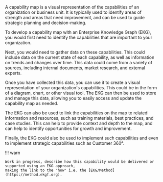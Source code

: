 A capability map is a visual representation of the capabilities of an organization or business unit. It is typically used to identify areas of strength and areas that need improvement, and can be used to guide strategic planning and decision-making.

To develop a capability map with an Enterprise Knowledge Graph (EKG), you would first need to identify the capabilities that are important to your organization. 

Next, you would need to gather data on these capabilities. This could include data on the current state of each capability, as well as information on trends and changes over time. This data could come from a variety of sources, including internal documents, market research, and external experts.

Once you have collected this data, you can use it to create a visual representation of your organization's capabilities. This could be in the form of a diagram, chart, or other visual tool. The EKG can then be used to store and manage this data, allowing you to easily access and update the capability map as needed.

The EKG can also be used to link the capabilities on the map to related information and resources, such as training materials, best practices, and case studies. This can help to provide context and depth to the map, and can help to identify opportunities for growth and improvement.

Finally, the EKG could also be used to implement such capabilities and even to implement strategic capabilities such as Customer 360°.


!!! warn

    Work in progress, describe how this capability would be delivered or supported using an EKG approach,
    making the link to the "how" i.e. the [EKG/Method](https://method.ekgf.org).
